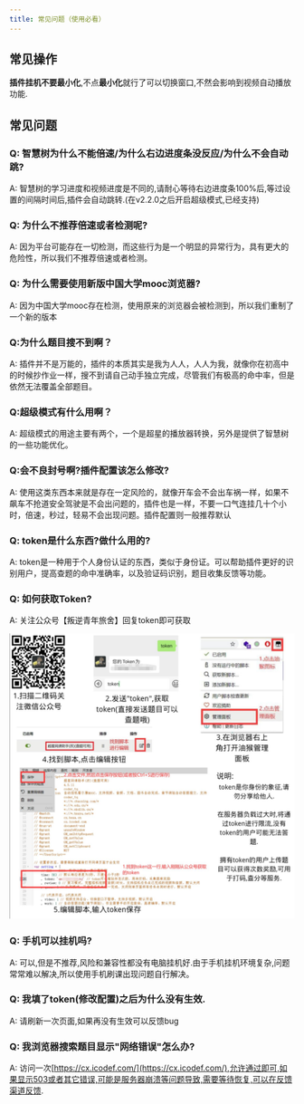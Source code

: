 ```yaml
---
title: 常见问题（使用必看）
---
```


## 常见操作
**插件挂机不要最小化**,不点**最小化**就行了可以切换窗口,不然会影响到视频自动播放功能.


## 常见问题

### Q: 智慧树为什么不能倍速/为什么右边进度条没反应/为什么不会自动跳?

A: 智慧树的学习进度和视频进度是不同的,请耐心等待右边进度条100%后,等过设置的间隔时间后,插件会自动跳转.(在v2.2.0之后开启超级模式,已经支持)

### Q: 为什么不推荐倍速或者检测呢?

A: 因为平台可能存在一切检测，而这些行为是一个明显的异常行为，具有更大的危险性，所以我们不推荐倍速或者检测。

### Q: 为什么需要使用新版中国大学mooc浏览器?

A: 因为中国大学mooc存在检测，使用原来的浏览器会被检测到，所以我们重制了一个新的版本

### Q:为什么题目搜不到啊？

A: 插件并不是万能的，插件的本质其实是我为人人，人人为我，就像你在初高中的时候抄作业一样，搜不到请自己动手独立完成，尽管我们有极高的命中率，但是依然无法覆盖全部题目。

### Q:超级模式有什么用啊？

A: 超级模式的用途主要有两个，一个是超星的播放器转换，另外是提供了智慧树的一些功能优化。

### Q:会不良封号啊?插件配置该怎么修改?

A: 使用这类东西本来就是存在一定风险的，就像开车会不会出车祸一样，如果不飙车不抢道安全驾驶是不会出问题的，插件也是一样，不要一口气连挂几十个小时，倍速，秒过，轻易不会出现问题。插件配置则一般推荐默认

### Q: token是什么东西?做什么用的?

A: token是一种用于个人身份认证的东西，类似于身份证。可以帮助插件更好的识别用户，提高查题的命中准确率，以及验证码识别，题目收集反馈等功能。

### Q: 如何获取Token?
A: 关注公众号【叛逆青年旅舍】回复token即可获取

![](/img/wxpublic.jpg)

### Q: 手机可以挂机吗?

A: 可以,但是不推荐,风险和兼容性都没有电脑挂机好.由于手机挂机环境复杂,问题常常难以解决,所以使用手机刷课出现问题自行解决。

### Q: 我填了token(修改配置)之后为什么没有生效.

A: 请刷新一次页面,如果再没有生效可以反馈bug

### Q: 我浏览器搜索题目显示"网络错误"怎么办?

A: 访问一次[https://cx.icodef.com/](https://cx.icodef.com/),允许通过即可,如果显示503或者其它错误,可能是服务器崩溃等问题导致,需要等待恢复,可以在反馈渠道反馈.